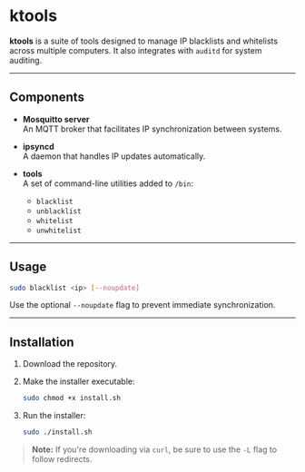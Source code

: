 # ktools

**ktools** is a suite of tools designed to manage IP blacklists and whitelists across multiple computers. It also integrates with `auditd` for system auditing.

---

## Components

- **Mosquitto server**  
  An MQTT broker that facilitates IP synchronization between systems.

- **ipsyncd**  
  A daemon that handles IP updates automatically.

- **tools**  
  A set of command-line utilities added to `/bin`:
  - `blacklist`
  - `unblacklist`
  - `whitelist`
  - `unwhitelist`

---

## Usage

```bash
sudo blacklist <ip> [--noupdate]
```

Use the optional `--noupdate` flag to prevent immediate synchronization.

---

## Installation

1. Download the repository.
2. Make the installer executable:

   ```bash
   sudo chmod +x install.sh
   ```

3. Run the installer:

   ```bash
   sudo ./install.sh
   ```

> **Note:** If you're downloading via `curl`, be sure to use the `-L` flag to follow redirects.
